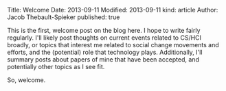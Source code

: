 Title: Welcome
Date: 2013-09-11
Modified: 2013-09-11
kind: article
Author: Jacob Thebault-Spieker
published: true


This is the first, welcome post on the blog here. I hope to write fairly
regularly. I\'ll likely post thoughts on current events related to CS/HCI
broadly, or topics that interest me related to social change movements and
efforts, and the (potential) role that technology plays. Additionally, I\'ll
 summary posts about papers of mine that have been accepted, and potentially
other topics as I see fit.

So, welcome.
